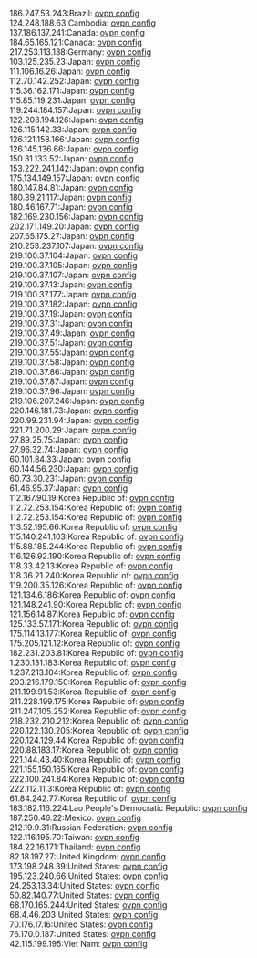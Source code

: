 186.247.53.243:Brazil: [ovpn config](vpn/186_247_53_243.ovpn)  
124.248.188.63:Cambodia: [ovpn config](vpn/124_248_188_63.ovpn)  
137.186.137.241:Canada: [ovpn config](vpn/137_186_137_241.ovpn)  
184.65.165.121:Canada: [ovpn config](vpn/184_65_165_121.ovpn)  
217.253.113.138:Germany: [ovpn config](vpn/217_253_113_138.ovpn)  
103.125.235.23:Japan: [ovpn config](vpn/103_125_235_23.ovpn)  
111.106.16.26:Japan: [ovpn config](vpn/111_106_16_26.ovpn)  
112.70.142.252:Japan: [ovpn config](vpn/112_70_142_252.ovpn)  
115.36.162.171:Japan: [ovpn config](vpn/115_36_162_171.ovpn)  
115.85.119.231:Japan: [ovpn config](vpn/115_85_119_231.ovpn)  
119.244.184.157:Japan: [ovpn config](vpn/119_244_184_157.ovpn)  
122.208.194.126:Japan: [ovpn config](vpn/122_208_194_126.ovpn)  
126.115.142.33:Japan: [ovpn config](vpn/126_115_142_33.ovpn)  
126.121.158.166:Japan: [ovpn config](vpn/126_121_158_166.ovpn)  
126.145.136.66:Japan: [ovpn config](vpn/126_145_136_66.ovpn)  
150.31.133.52:Japan: [ovpn config](vpn/150_31_133_52.ovpn)  
153.222.241.142:Japan: [ovpn config](vpn/153_222_241_142.ovpn)  
175.134.149.157:Japan: [ovpn config](vpn/175_134_149_157.ovpn)  
180.147.84.81:Japan: [ovpn config](vpn/180_147_84_81.ovpn)  
180.39.21.117:Japan: [ovpn config](vpn/180_39_21_117.ovpn)  
180.46.167.71:Japan: [ovpn config](vpn/180_46_167_71.ovpn)  
182.169.230.156:Japan: [ovpn config](vpn/182_169_230_156.ovpn)  
202.171.149.20:Japan: [ovpn config](vpn/202_171_149_20.ovpn)  
207.65.175.27:Japan: [ovpn config](vpn/207_65_175_27.ovpn)  
210.253.237.107:Japan: [ovpn config](vpn/210_253_237_107.ovpn)  
219.100.37.104:Japan: [ovpn config](vpn/219_100_37_104.ovpn)  
219.100.37.105:Japan: [ovpn config](vpn/219_100_37_105.ovpn)  
219.100.37.107:Japan: [ovpn config](vpn/219_100_37_107.ovpn)  
219.100.37.13:Japan: [ovpn config](vpn/219_100_37_13.ovpn)  
219.100.37.177:Japan: [ovpn config](vpn/219_100_37_177.ovpn)  
219.100.37.182:Japan: [ovpn config](vpn/219_100_37_182.ovpn)  
219.100.37.19:Japan: [ovpn config](vpn/219_100_37_19.ovpn)  
219.100.37.31:Japan: [ovpn config](vpn/219_100_37_31.ovpn)  
219.100.37.49:Japan: [ovpn config](vpn/219_100_37_49.ovpn)  
219.100.37.51:Japan: [ovpn config](vpn/219_100_37_51.ovpn)  
219.100.37.55:Japan: [ovpn config](vpn/219_100_37_55.ovpn)  
219.100.37.58:Japan: [ovpn config](vpn/219_100_37_58.ovpn)  
219.100.37.86:Japan: [ovpn config](vpn/219_100_37_86.ovpn)  
219.100.37.87:Japan: [ovpn config](vpn/219_100_37_87.ovpn)  
219.100.37.96:Japan: [ovpn config](vpn/219_100_37_96.ovpn)  
219.106.207.246:Japan: [ovpn config](vpn/219_106_207_246.ovpn)  
220.146.181.73:Japan: [ovpn config](vpn/220_146_181_73.ovpn)  
220.99.231.94:Japan: [ovpn config](vpn/220_99_231_94.ovpn)  
221.71.200.29:Japan: [ovpn config](vpn/221_71_200_29.ovpn)  
27.89.25.75:Japan: [ovpn config](vpn/27_89_25_75.ovpn)  
27.96.32.74:Japan: [ovpn config](vpn/27_96_32_74.ovpn)  
60.101.84.33:Japan: [ovpn config](vpn/60_101_84_33.ovpn)  
60.144.56.230:Japan: [ovpn config](vpn/60_144_56_230.ovpn)  
60.73.30.231:Japan: [ovpn config](vpn/60_73_30_231.ovpn)  
61.46.95.37:Japan: [ovpn config](vpn/61_46_95_37.ovpn)  
112.167.90.19:Korea Republic of: [ovpn config](vpn/112_167_90_19.ovpn)  
112.72.253.154:Korea Republic of: [ovpn config](vpn/112_72_253_154.ovpn)  
112.72.253.154:Korea Republic of: [ovpn config](vpn/112_72_253_154.ovpn)  
113.52.195.66:Korea Republic of: [ovpn config](vpn/113_52_195_66.ovpn)  
115.140.241.103:Korea Republic of: [ovpn config](vpn/115_140_241_103.ovpn)  
115.88.185.244:Korea Republic of: [ovpn config](vpn/115_88_185_244.ovpn)  
116.126.92.190:Korea Republic of: [ovpn config](vpn/116_126_92_190.ovpn)  
118.33.42.13:Korea Republic of: [ovpn config](vpn/118_33_42_13.ovpn)  
118.36.21.240:Korea Republic of: [ovpn config](vpn/118_36_21_240.ovpn)  
119.200.35.126:Korea Republic of: [ovpn config](vpn/119_200_35_126.ovpn)  
121.134.6.186:Korea Republic of: [ovpn config](vpn/121_134_6_186.ovpn)  
121.148.241.90:Korea Republic of: [ovpn config](vpn/121_148_241_90.ovpn)  
121.156.14.87:Korea Republic of: [ovpn config](vpn/121_156_14_87.ovpn)  
125.133.57.171:Korea Republic of: [ovpn config](vpn/125_133_57_171.ovpn)  
175.114.13.177:Korea Republic of: [ovpn config](vpn/175_114_13_177.ovpn)  
175.205.121.12:Korea Republic of: [ovpn config](vpn/175_205_121_12.ovpn)  
182.231.203.81:Korea Republic of: [ovpn config](vpn/182_231_203_81.ovpn)  
1.230.131.183:Korea Republic of: [ovpn config](vpn/1_230_131_183.ovpn)  
1.237.213.104:Korea Republic of: [ovpn config](vpn/1_237_213_104.ovpn)  
203.216.179.150:Korea Republic of: [ovpn config](vpn/203_216_179_150.ovpn)  
211.199.91.53:Korea Republic of: [ovpn config](vpn/211_199_91_53.ovpn)  
211.228.199.175:Korea Republic of: [ovpn config](vpn/211_228_199_175.ovpn)  
211.247.105.252:Korea Republic of: [ovpn config](vpn/211_247_105_252.ovpn)  
218.232.210.212:Korea Republic of: [ovpn config](vpn/218_232_210_212.ovpn)  
220.122.130.205:Korea Republic of: [ovpn config](vpn/220_122_130_205.ovpn)  
220.124.129.44:Korea Republic of: [ovpn config](vpn/220_124_129_44.ovpn)  
220.88.183.17:Korea Republic of: [ovpn config](vpn/220_88_183_17.ovpn)  
221.144.43.40:Korea Republic of: [ovpn config](vpn/221_144_43_40.ovpn)  
221.155.150.165:Korea Republic of: [ovpn config](vpn/221_155_150_165.ovpn)  
222.100.241.84:Korea Republic of: [ovpn config](vpn/222_100_241_84.ovpn)  
222.112.11.3:Korea Republic of: [ovpn config](vpn/222_112_11_3.ovpn)  
61.84.242.77:Korea Republic of: [ovpn config](vpn/61_84_242_77.ovpn)  
183.182.116.224:Lao People's Democratic Republic: [ovpn config](vpn/183_182_116_224.ovpn)  
187.250.46.22:Mexico: [ovpn config](vpn/187_250_46_22.ovpn)  
212.19.9.31:Russian Federation: [ovpn config](vpn/212_19_9_31.ovpn)  
122.116.195.70:Taiwan: [ovpn config](vpn/122_116_195_70.ovpn)  
184.22.16.171:Thailand: [ovpn config](vpn/184_22_16_171.ovpn)  
82.18.197.27:United Kingdom: [ovpn config](vpn/82_18_197_27.ovpn)  
173.198.248.39:United States: [ovpn config](vpn/173_198_248_39.ovpn)  
195.123.240.66:United States: [ovpn config](vpn/195_123_240_66.ovpn)  
24.253.13.34:United States: [ovpn config](vpn/24_253_13_34.ovpn)  
50.82.140.77:United States: [ovpn config](vpn/50_82_140_77.ovpn)  
68.170.165.244:United States: [ovpn config](vpn/68_170_165_244.ovpn)  
68.4.46.203:United States: [ovpn config](vpn/68_4_46_203.ovpn)  
70.176.17.16:United States: [ovpn config](vpn/70_176_17_16.ovpn)  
76.170.0.187:United States: [ovpn config](vpn/76_170_0_187.ovpn)  
42.115.199.195:Viet Nam: [ovpn config](vpn/42_115_199_195.ovpn)  
